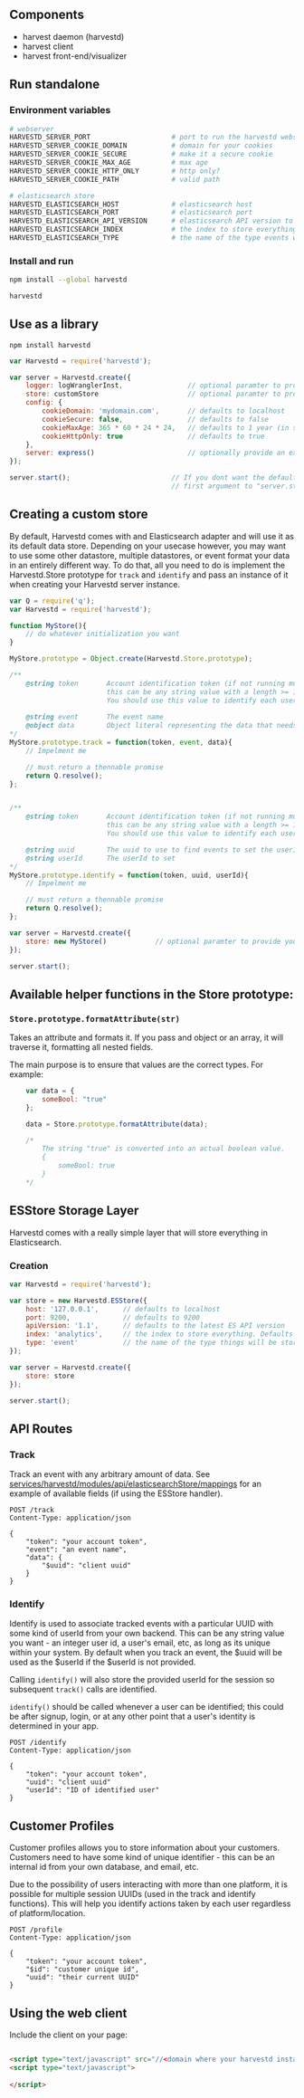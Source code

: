## Components

- harvest daemon (harvestd)
- harvest client
- harvest front-end/visualizer


## Run standalone

### Environment variables

```bash
# webserver
HARVESTD_SERVER_PORT 					# port to run the harvestd webserver on
HARVESTD_SERVER_COOKIE_DOMAIN 			# domain for your cookies 
HARVESTD_SERVER_COOKIE_SECURE 			# make it a secure cookie
HARVESTD_SERVER_COOKIE_MAX_AGE 			# max age
HARVESTD_SERVER_COOKIE_HTTP_ONLY 		# http only?
HARVESTD_SERVER_COOKIE_PATH 			# valid path

# elasticsearch store
HARVESTD_ELASTICSEARCH_HOST				# elasticsearch host
HARVESTD_ELASTICSEARCH_PORT				# elasticsearch port
HARVESTD_ELASTICSEARCH_API_VERSION		# elasticsearch API version to use
HARVESTD_ELASTICSEARCH_INDEX			# the index to store everything
HARVESTD_ELASTICSEARCH_TYPE				# the name of the type events will be stored as
```

### Install and run

```bash
npm install --global harvestd

harvestd
```


## Use as a library

```
npm install harvestd
```

```javascript
var Harvestd = require('harvestd');

var server = Harvestd.create({
	logger: logWranglerInst, 				// optional paramter to provide your own logwrangler object
	store: customStore 						// optional paramter to provide your own store interface
	config: {
		cookieDomain: 'mydomain.com',		// defaults to localhost
		cookieSecure: false, 				// defaults to false
		cookieMaxAge: 365 * 60 * 24 * 24,	// defaults to 1 year (in seconds)
		cookieHttpOnly: true 				// defaults to true
	},
	server: express() 						// optionally provide an express server instance
});

server.start(); 						// If you dont want the default port (9000) you can pass one as the 
										// first argument to "server.start(8080)"

```

## Creating a custom store

By default, Harvestd comes with and Elasticsearch adapter and will use it as its default data store. 
Depending on your usecase however, you may want to use some other datastore, multiple datastores, or 
event format your data in an entirely different way. To do that, all you need to do is implement the 
Harvestd.Store prototype for ```track``` and ```identify``` and pass an instance of it when creating 
your Harvestd server instance.


```javascript
var Q = require('q');
var Harvestd = require('harvestd');

function MyStore(){
	// do whatever initialization you want
}

MyStore.prototype = Object.create(Harvestd.Store.prototype);

/**
	@string token		Account identification token (if not running multi-tenant, 
						this can be any string value with a length >= 1). Otherwise
						You should use this value to identify each user/account.
		
	@string event 		The event name
	@object data		Object literal representing the data that needs to be inserted
*/
MyStore.prototype.track = function(token, event, data){
	// Impelment me

	// must return a thennable promise
	return Q.resolve();
};


/**
	@string token		Account identification token (if not running multi-tenant, 
						this can be any string value with a length >= 1). Otherwise
						You should use this value to identify each user/account.

	@string uuid 		The uuid to use to find events to set the userId on
	@string userId		The userId to set
*/
MyStore.prototype.identify = function(token, uuid, userId){
	// Impelment me

	// must return a thennable promise
	return Q.resolve();
};

var server = Harvestd.create({
	store: new MyStore() 			// optional paramter to provide your own store interface
});

server.start();
```


## Available helper functions in the Store prototype:

### ```Store.prototype.formatAttribute(str)```

Takes an attribute and formats it. If you pass and object or an array, it will traverse it, formatting all nested fields.

The main purpose is to ensure that values are the correct types. For example:

```javascript
	var data = {
		someBool: "true"
	};

	data = Store.prototype.formatAttribute(data);

	/*
		The string "true" is converted into an actual boolean value. 
		{
			someBool: true
		}
	*/
```

## ESStore Storage Layer

Harvestd comes with a really simple layer that will store everything in Elasticsearch. 

### Creation
```javascript
var Harvestd = require('harvestd');

var store = new Harvestd.ESStore({
	host: '127.0.0.1', 		// defaults to localhost
	port: 9200, 			// defaults to 9200
	apiVersion: '1.1', 		// defaults to the latest ES API version
	index: 'analytics', 	// the index to store everything. Defaults to "analytics"
	type: 'event' 			// the name of the type things will be stored as. Defaults to "event"
});

var server = Harvestd.create({
	store: store
});

server.start();
```

## API Routes

### Track

Track an event with any arbitrary amount of data. See [services/harvestd/modules/api/elasticsearchStore/mappings](services/harvestd/modules/api/elasticsearchStore/mappings.js) for an example of available fields (if using the ESStore handler).

```
POST /track
Content-Type: application/json

{
	"token": "your account token",
	"event": "an event name",
	"data": {
		"$uuid": "client uuid"
	}
}
```


### Identify

Identify is used to associate tracked events with a particular UUID with some kind of userId from
your own backend. This can be any string value you want - an integer user id, a user's email, etc, as
long as its unique within your system. By default when you track an event, the $uuid will be used as the $userId
if the $userId is not provided.

Calling ```identify()``` will also store the provided userId for the session so subsequent ```track()``` calls 
are identified.

```identify()``` should be called whenever a user can be identified; this could be after signup, login, or at any other point that a user's identity is determined in your app.

```
POST /identify
Content-Type: application/json

{
	"token": "your account token",
	"uuid": "client uuid"
	"userId": "ID of identified user"
}
```

## Customer Profiles

Customer profiles allows you to store information about your customers. Customers need to have some kind of unique identifier - this can be an internal id from your own database, and email, etc.

Due to the possibility of users interacting with more than one platform, it is possible for multiple session UUIDs (used in the track and identify functions). This will help you identify actions taken by each user regardless of platform/location.

```
POST /profile
Content-Type: application/json

{
	"token": "your account token",
	"$id": "customer unique id",
	"uuid": "their current UUID"
}

```

## Using the web client

Include the client on your page:

```html

<script type="text/javascript" src="//<domain where your harvestd instance is>/js/client.js"></script>
<script type="text/javascript">
	
</script>
```

